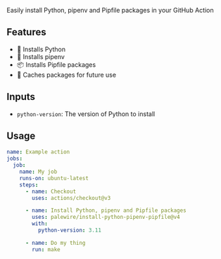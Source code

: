 Easily install Python, pipenv and Pipfile packages in your GitHub Action

## Features

- 🐍 Installs Python
- 🔨 Installs pipenv
- 📦 Installs Pipfile packages
- 💽 Caches packages for future use

## Inputs

* `python-version`: The version of Python to install

## Usage

```yaml
name: Example action
jobs:
  job:
    name: My job
    runs-on: ubuntu-latest
    steps:
      - name: Checkout
        uses: actions/checkout@v3

      - name: Install Python, pipenv and Pipfile packages
        uses: palewire/install-python-pipenv-pipfile@v4
        with:
          python-version: 3.11

      - name: Do my thing
        run: make
```
